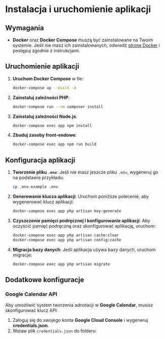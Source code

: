 # Instalacja i uruchomienie aplikacji

## Wymagania
- **Docker** oraz **Docker Compose** muszą być zainstalowane na Twoim systemie. Jeśli nie masz ich zainstalowanych, odwiedź [stronę Docker](https://www.docker.com/get-started) i postępuj zgodnie z instrukcjami.

## Uruchomienie aplikacji

1. **Uruchom Docker Compose** w tle:
    ```bash
    docker-compose up --build -d
    ```

2. **Zainstaluj zależności PHP**:
    ```bash
    docker-compose run --rm composer install
    ```

3. **Zainstaluj zależności Node.js**:
    ```bash
    docker-compose exec app npm install
    ```

4. **Zbuduj zasoby front-endowe**:
    ```bash
    docker-compose exec app npm run build
    ```

## Konfiguracja aplikacji

1. **Tworzenie pliku `.env`**:
    Jeśli nie masz jeszcze pliku `.env`, wygeneruj go na podstawie przykładu:
    ```bash
    cp .env.example .env
    ```

2. **Generowanie klucza aplikacji**:
    Uruchom poniższe polecenie, aby wygenerować klucz aplikacji:
    ```bash
    docker-compose exec app php artisan key:generate
    ```

3. **Czyszczenie pamięci podręcznej i konfigurowanie aplikacji**:
    Aby oczyścić pamięć podręczną oraz skonfigurować aplikację, uruchom:
    ```bash
    docker-compose exec app php artisan cache:clear
    docker-compose exec app php artisan config:cache
    ```

4. **Migracja bazy danych**:
    Jeśli aplikacja używa bazy danych, uruchom migracje:
    ```bash
    docker-compose exec app php artisan migrate
    ```

## Dodatkowe konfiguracje

### Google Calendar API

Aby umożliwić system tworzenia adnotacji w **Google Calendar**, musisz skonfigurować klucz API:

1. Zaloguj się do swojego konta **Google Cloud Console** i wygeneruj **credentials.json**.
2. Wstaw plik `credentials.json` do folderu:
